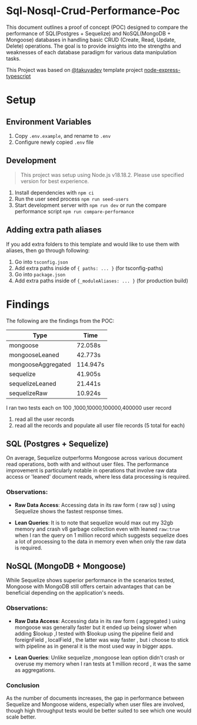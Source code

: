 # Sql-Nosql-Crud-Performance-Poc

This document outlines a proof of concept (POC) designed to compare the performance of SQL(Postgres + Sequelize) and NoSQL(MongoDB + Mongoose) databases in handling basic CRUD (Create, Read, Update, Delete) operations. The goal is to provide insights into the strengths and weaknesses of each database paradigm for various data manipulation tasks.

This Project was based on [@takuyadev](https://github.com/takuyadev) template project [node-express-typescript](https://github.com/takuyadev/node-express-typescript)

# Setup

## Environment Variables

1. Copy `.env.example`, and rename to `.env`
2. Configure newly copied `.env` file

## Development

> This project was setup using Node.js v18.18.2. Please use specified version for best experience.

1. Install dependencies with `npm ci`
2. Run the user seed process `npm run seed-users`
3. Start development server with `npm run dev` or run the compare performance script `npm run compare-performance`

## Adding extra path aliases

If you add extra folders to this template and would like to use them with aliases, then go through following:

1. Go into `tsconfig.json`
2. Add extra paths inside of `{ paths: ... }` (for tsconfig-paths)
3. Go into `package.json`
4. Add extra paths inside of `{_moduleAliases: ... }` (for production build)

# Findings

The following are the findings from the POC:

| Type               | Time     |
| ------------------ | -------- |
| mongoose           | 72.058s  |
| mongooseLeaned     | 42.773s  |
| mongooseAggregated | 114.947s |
| sequelize          | 41.905s  |
| sequelizeLeaned    | 21.441s  |
| sequelizeRaw       | 10.924s  |

I ran two tests each on 100 ,1000,10000,100000,400000 user record

1. read all the user records
2. read all the records and populate all user file records (5 total for each)

## SQL (Postgres + Sequelize)

On average, Sequelize outperforms Mongoose across various document read operations, both with and without user files. The performance improvement is particularly notable in operations that involve raw data access or 'leaned' document reads, where less data processing is required.

### Observations:

- **Raw Data Access**: Accessing data in its raw form ( raw sql ) using Sequelize shows the fastest response times.

- **Lean Queries**: It is to note that sequelize would max out my 32gb memory and crash v8 garbage collection even with leaned `raw:true` when I ran the query on 1 million record which suggests sequelize does a lot of processing to the data in memory even when only the raw data is required.

## NoSQL (MongoDB + Mongoose)

While Sequelize shows superior performance in the scenarios tested, Mongoose with MongoDB still offers certain advantages that can be beneficial depending on the application's needs.

### Observations:

- **Raw Data Access**: Accessing data in its raw form ( aggregated ) using mongoose was generally faster but it ended up being slower when adding $lookup ,I tested with $lookup using the pipeline field and foreignField , localField , the latter was way faster , but i choose to stick with pipeline as in general it is the most used way in bigger apps.

- **Lean Queries**: Unlike sequelize ,mongoose lean option didn't crash or overuse my memory when I ran tests at 1 million record , it was the same as aggregations.

### Conclusion

As the number of documents increases, the gap in performance between Sequelize and Mongoose widens, especially when user files are involved, though high throughput tests would be better suited to see which one would scale better.
